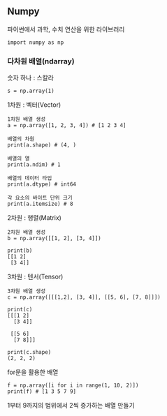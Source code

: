 ## Numpy
파이썬에서 과학, 수치 연산을 위한 라이브러리

```
import numpy as np
```
### 다차원 배열(ndarray)

숫자 하나 : 스칼라
```
s = np.array(1)
```

1차원 : 벡터(Vector)
```
1차원 배열 생성 
a = np.array([1, 2, 3, 4]) # [1 2 3 4]

배열의 차원
print(a.shape) # (4, )

배열의 열
print(a.ndim) # 1

배열의 데이터 타입
print(a.dtype) # int64

각 요소의 바이트 단위 크기
print(a.itemsize) # 8
```

2차원 : 행렬(Matrix)
```
2차원 배열 생성
b = np.array([[1, 2], [3, 4]])

print(b)
[[1 2]
 [3 4]]
```

3차원 : 텐서(Tensor)
```
3차원 배열 생성 
c = np.array([[[1,2], [3, 4]], [[5, 6], [7, 8]]])

print(c)
[[[1 2]
  [3 4]]

 [[5 6]
  [7 8]]]
  
print(c.shape)
(2, 2, 2)
```

for문을 활용한 배열
```
f = np.array([i for i in range(1, 10, 2)])
print(f) # [1 3 5 7 9]
```
1부터 9까지의 범위에서 2씩 증가하는 배열 만들기

